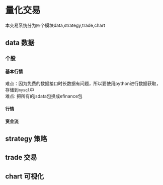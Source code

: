 <!--
 * @Author: 悦者生存 1002783067@qq.com
 * @Date: 2022-11-01 07:39:21
 * @LastEditors: 悦者生存 1002783067@qq.com
 * @LastEditTime: 2022-11-01 08:06:19
 * @FilePath: /deltaTrader/README.md
 * @Description: 这是默认设置,请设置`customMade`, 打开koroFileHeader查看配置 进行设置: https://github.com/OBKoro1/koro1FileHeader/wiki/%E9%85%8D%E7%BD%AE
-->
# 量化交易

本交易系统分为四个模块data,strategy,trade,chart

## data 数据

### 个股
#### 基本行情
难点：因为免费的数据接口时长数据有问题，所以要使用python进行数据获取，存储到`mysql`中  
难点: 把所有的jsdata包换成efinance包
#### 行情
#### 资金流
## strategy 策略

## trade 交易

## chart 可视化



